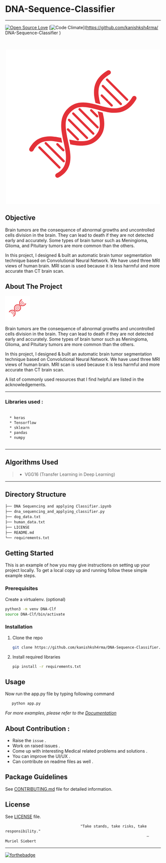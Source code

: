 #  DNA-Sequence-Classifier 
---
[![Open Source Love](https://badges.frapsoft.com/os/v3/open-source.svg?v=102)](https://github.com/kanishksh4rma/DNA-Sequence-Classifier )
[![Code Climate](https://codeclimate.com/github/boennemann/badges.svg)](https://github.com/kanishksh4rma/ DNA-Sequence-Classifier )
<!-- PROJECT LOGO -->
<br />
<p align="center">
  <a href="https://github.com/kanishksh4rma/Brain_Tumour_detection_using_MRI_Scans">
    <img src="images/logo.png" alt="Logo" >
  </a>
  <!-- INTRODUCTION -->

## Objective
  
Brain tumors are the consequence of abnormal growths and uncontrolled cells division in the brain. They can lead to death if they are not detected early and accurately. Some types of brain tumor such as Meningioma, Glioma, and Pituitary tumors are more common than the others.

In this project, I designed & built an automatic brain tumor segmentation technique based on Convolutional Neural Network. We have used three MRI views of human brain. MRI scan is used because it is less harmful and more accurate than CT brain scan.
  
<!-- ABOUT THE PROJECT -->
## About The Project

<a href="https://github.com/kanishksh4rma/Brain_Tumour_detection_using_MRI_Scans">
    <img src="images/logo.png" width="80" height="80">
  </a>

Brain tumors are the consequence of abnormal growths and uncontrolled cells division in the brain. They can lead to death if they are not detected early and accurately. Some types of brain tumor such as Meningioma, Glioma, and Pituitary tumors are more common than the others.

In this project, I designed & built an automatic brain tumor segmentation technique based on Convolutional Neural Network. We have used three MRI views of human brain. MRI scan is used because it is less harmful and more accurate than CT brain scan.

A list of commonly used resources that I find helpful are listed in the acknowledgements.

---

### Libraries used : 

```

  * keras
  * Tensorflow
  * sklearn
  * pandas
  * numpy
  
```
---

## Algorithms Used

> * VGG16 (Transfer Learning in Deep Learning)

---
## Directory Structure

```sh
├── DNA Sequencing and applying Classifier.ipynb
├── dna_sequencing_and_applying_classifier.py
├── dog_data.txt
├── human_data.txt
├── LICENSE
├── README.md
└── requirements.txt
```
<!-- GETTING STARTED -->
## Getting Started

This is an example of how you may give instructions on setting up your project locally.
To get a local copy up and running follow these simple example steps.

### Prerequisites

Create a virtualenv. (optional)
  ```sh
  python3 -m venv DNA-Clf
  source DNA-Clf/bin/activate
  ```

### Installation

1. Clone the repo
   ```sh
   git clone https://github.com/kanishksh4rma/DNA-Sequence-Classifier.git
   ```
2. Install required libraries
   ```sh
   pip install -r requirements.txt
   ```
   
<!-- USAGE EXAMPLES -->
## Usage

Now run the app.py file by typing following command 
```sh
   python app.py
   ```
_For more examples, please refer to the [Documentation](#)_



## About Contribution :
* Raise the `issue` .
* Work on raised issues .
* Come up with interesting Medical related problems and solutions .
* You can improve the UI/UX .
* Can contribute on readme files as well .

## Package Guidelines

See [CONTRIBUTING.md](CONTRIBUTING.md) file for detailed information.

## License

See [LICENSE](LICENSE) file.


                                      "Take stands, take risks, take responsibility."
                                                                    — Muriel Siebert

---

[![forthebadge](https://forthebadge.com/images/badges/built-with-love.svg)](https://github.com/kanishksh4rma/DNA-Sequence-Classifier)

